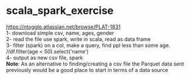 # scala_spark_exercise
https://ntoggle.atlassian.net/browse/PLAT-1831<br>
1- download simple csv, name, ages, gender<br>
2- read the file use spark, write in scala, read as data frame<br>
3- filter (spark) on a col, make a query, find ppl less than some age. //df.filter(age < 50).select('name')<br>
4- output as new csv file, spark<br>
**Note**: As an alternative to finding/creating a csv file the Parquet data sent previously would be a good place to start in terms of a data source
